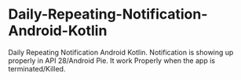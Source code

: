 # Daily-Repeating-Notification-Android-Kotlin
Daily Repeating Notification Android Kotlin. Notification is showing up properly in API 28/Android Pie.  It work Properly when the app is terminated/Killed.
